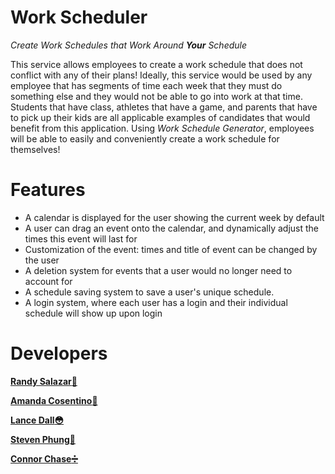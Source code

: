 # Work Scheduler

_Create Work Schedules that Work Around **Your** Schedule_

This service allows employees to create a work schedule that does not conflict with any of their plans!
Ideally, this service would be used by any employee that has segments of time each week that they must do something else and they would not be able to go into work at that time.  Students that have class, athletes that have a game, and parents that have to pick up their kids are all applicable examples of candidates that would benefit from this application.
Using _Work Schedule Generator_, employees will be able to easily and conveniently create a work schedule for themselves!

# Features

- A calendar is displayed for the user showing the current week by default
- A user can drag an event onto the calendar, and dynamically adjust the times this event will last for
- Customization of the event: times and title of event can be changed by the user
- A deletion system for events that a user would no longer need to account for
- A schedule saving system to save a user's unique schedule.
- A login system, where each user has a login and their individual schedule will show up upon login

# Developers

  **[Randy Salazar:peach:](https://github.com/rjsalaz)**
  
  **[Amanda Cosentino:penguin:](https://github.com/mandeezie)**
  
  **[Lance Dall:flushed:](https://github.com/ldall2009)**
  
  **[Steven Phung:nauseated_face:](https://github.com/shphung)**
  
  **[Connor Chase:heavy_division_sign:](https://github.com/Hikaru5)**
